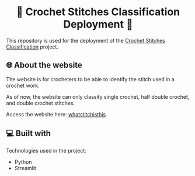 <h1 align="center" id="title">🧶 Crochet Stitches Classification Deployment 🧶</h1>

<p id="description">This repository is used for the deployment of the <a href="https://github.com/stephanieyolandaa/crochet-stitches-classification">Crochet Stitches Classification</a> project.</p>

<h2>🌐 About the website</h2>
<p>The website is for crocheters to be able to identify the stitch used in a crochet work.</p>
<p>As of now, the website can only classify single crochet, half double crochet, and double crochet stitches.</p>

<p>Access the website here: <a href="https://whatstitchisthis.streamlit.app">whatstitchisthis</a></p>
  
<h2>💻 Built with</h2>

Technologies used in the project:

*   Python
*   Streamlit
